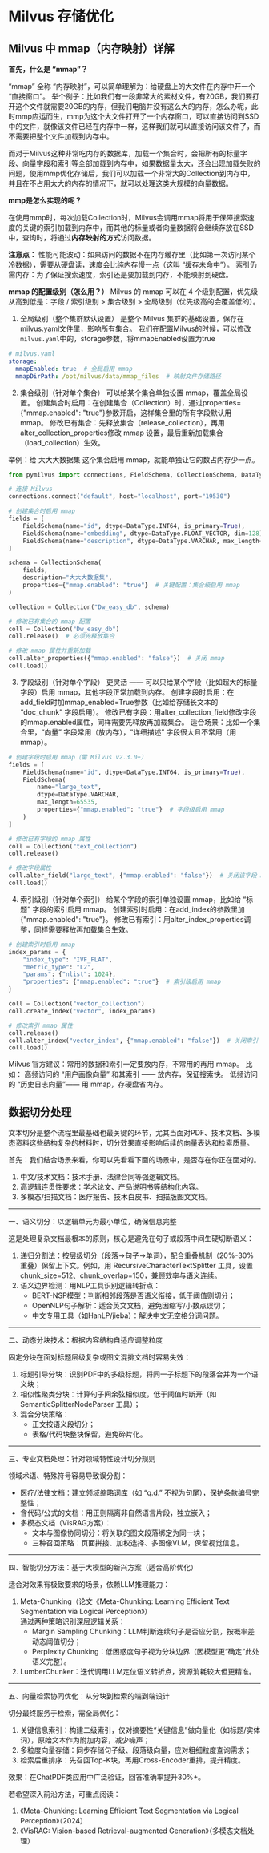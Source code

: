 # Milvus 存储优化
## Milvus 中 mmap（内存映射）详解
**首先，什么是 “mmap”？**

“mmap” 全称 “内存映射”，可以简单理解为：给硬盘上的大文件在内存中开一个 “直接窗口”。
举个例子：比如我们有一段非常大的素材文件，有20GB，我们要打开这个文件就需要20GB的内存，但我们电脑并没有这么大的内存，怎么办呢，此时mmp应运而生，mmp为这个大文件打开了一个内存窗口，可以直接访问到SSD中的文件，就像该文件已经在内存中一样，这样我们就可以直接访问该文件了，而不需要把整个文件加载到内存中。

而对于Milvus这种非常吃内存的数据库，加载一个集合时，会把所有的标量字段、向量字段和索引等全部加载到内存中，如果数据量太大，还会出现加载失败的问题，使用mmp优化存储后，我们可以加载一个非常大的Collection到内存中，并且在不占用太大的内存的情况下，就可以处理这类大规模的向量数据。


**mmp是怎么实现的呢？**

在使用mmp时，每次加载Collection时，Milvus会调用mmap将用于保障搜索速度的关键的索引加载到内存中，而其他的标量或者向量数据将会继续存放在SSD中，查询时，将通过**内存映射的方式**访问数据。


**注意点：**
性能可能波动：如果访问的数据不在内存缓存里（比如第一次访问某个冷数据），需要从硬盘读，速度会比纯内存慢一点（这叫 “缓存未命中”）。
索引仍需内存：为了保证搜索速度，索引还是要加载到内存，不能映射到硬盘。

**mmap 的配置级别（怎么用？）**
Milvus 的 mmap 可以在 4 个级别配置，优先级从高到低是：字段 / 索引级别 > 集合级别 > 全局级别（优先级高的会覆盖低的）。
1. 全局级别（整个集群默认设置）
是整个 Milvus 集群的基础设置，保存在milvus.yaml文件里，影响所有集合。
我们在配置Milvus的时候，可以修改`milvus.yaml`中的，storage参数，将mmapEnabled设置为true
```yaml
# milvus.yaml
storage:
  mmapEnabled: true  # 全局启用 mmap
  mmapDirPath: /opt/milvus/data/mmap_files  # 映射文件存储路径
```

2. 集合级别（针对单个集合）
可以给某个集合单独设置 mmap，覆盖全局设置。
创建集合时启用：在创建集合（Collection）时，通过properties={"mmap.enabled": "true"}参数开启，这样集合里的所有字段默认用 mmap。
修改已有集合：先释放集合（release_collection），再用alter_collection_properties修改 mmap 设置，最后重新加载集合（load_collection）生效。

举例：给 大大大数据集 这个集合启用 mmap，就能单独让它的数占内存少一点。

```python
from pymilvus import connections, FieldSchema, CollectionSchema, DataType, Collection

# 连接 Milvus
connections.connect("default", host="localhost", port="19530")

# 创建集合时启用 mmap
fields = [
    FieldSchema(name="id", dtype=DataType.INT64, is_primary=True),
    FieldSchema(name="embedding", dtype=DataType.FLOAT_VECTOR, dim=128),
    FieldSchema(name="description", dtype=DataType.VARCHAR, max_length=1000)
]

schema = CollectionSchema(
    fields,
    description="大大大数据集",
    properties={"mmap.enabled": "true"}  # 关键配置：集合级启用 mmap
)

collection = Collection("Dw_easy_db", schema)

# 修改已有集合的 mmap 配置
coll = Collection("Dw_easy_db")
coll.release()  # 必须先释放集合

# 修改 mmap 属性并重新加载
coll.alter_properties({"mmap.enabled": "false"})  # 关闭 mmap
coll.load()
```
3. 字段级别（针对单个字段）
更灵活 —— 可以只给某个字段（比如超大的标量字段）启用 mmap，其他字段正常加载到内存。
创建字段时启用：在add_field时加mmap_enabled=True参数（比如给存储长文本的 “doc_chunk” 字段启用）。
修改已有字段：用alter_collection_field修改字段的mmap.enabled属性，同样需要先释放再加载集合。
适合场景：比如一个集合里，“向量” 字段常用（放内存），“详细描述” 字段很大且不常用（用 mmap）。
```python
# 创建字段时启用 mmap（需 Milvus v2.3.0+）
fields = [
    FieldSchema(name="id", dtype=DataType.INT64, is_primary=True),
    FieldSchema(
        name="large_text", 
        dtype=DataType.VARCHAR, 
        max_length=65535,
        properties={"mmap.enabled": "true"}  # 字段级启用 mmap
    )
]

# 修改已有字段的 mmap 属性
coll = Collection("text_collection")
coll.release()

# 修改字段属性
coll.alter_field("large_text", {"mmap.enabled": "false"})  # 关闭该字段 mmap
coll.load()
```
4. 索引级别（针对单个索引）
给某个字段的索引单独设置 mmap，比如给 “标题” 字段的索引启用 mmap。
创建索引时启用：在add_index的参数里加{"mmap.enabled": "true"}。
修改已有索引：用alter_index_properties调整，同样需要释放再加载集合生效。
```python
# 创建索引时启用 mmap
index_params = {
    "index_type": "IVF_FLAT",
    "metric_type": "L2",
    "params": {"nlist": 1024},
    "properties": {"mmap.enabled": "true"}  # 索引级启用 mmap
}

coll = Collection("vector_collection")
coll.create_index("vector", index_params)

# 修改索引 mmap 属性
coll.release()
coll.alter_index("vector_index", {"mmap.enabled": "false"})  # 关闭索引 mmap
coll.load()
```

Milvus 官方建议：常用的数据和索引一定要放内存，不常用的再用 mmap。
比如：
高频访问的 “用户画像向量” 和其索引 —— 放内存，保证搜索快。
低频访问的 “历史日志向量”—— 用 mmap，存硬盘省内存。

## 数据切分处理
文本切分是整个流程里最基础也最关键的环节，尤其当面对PDF、技术文档、多模态资料这些结构复杂的材料时，切分效果直接影响后续的向量表达和检索质量。

首先：我们结合场景来看，你可以先看看下面的场景中，是否存在你正在面对的。

1. 中文/技术文档：技术手册、法律合同等强逻辑文档。
2. 高逻辑连贯性要求：学术论文、产品说明书等结构化内容。
3. 多模态/扫描文档：医疗报告、技术白皮书、扫描版图文文档。

---

一、语义切分：以逻辑单元为最小单位，确保信息完整

这是处理复杂文档最根本的原则，核心是避免在句子或段落中间生硬切断语义：

1. 递归分割法：按层级切分（段落→句子→单词），配合重叠机制（20%-30%重叠）保留上下文。例如，用 RecursiveCharacterTextSplitter 工具，设置 chunk_size=512、chunk_overlap=150，兼顾效率与语义连续。
2. 语义边界检测：用NLP工具识别逻辑转折点：
   - BERT-NSP模型：判断相邻段落是否语义衔接，低于阈值则切分；
   - OpenNLP句子解析：适合英文文档，避免因缩写/小数点误切；
   - 中文专用工具（如HanLP/jieba）：解决中文无空格分词问题。

---

二、动态分块技术：根据内容结构自适应调整粒度

固定分块在面对标题层级复杂或图文混排文档时容易失效：

1. 标题引导分块：识别PDF中的多级标题，将同一子标题下的段落合并为一个语义块；
2. 相似性聚类分块：计算句子间余弦相似度，低于阈值时断开（如 SemanticSplitterNodeParser 工具）；
3. 混合分块策略：
   - 正文按语义段切分；
   - 表格/代码块整块保留，避免碎片化。

---

三、专业文档处理：针对领域特性设计切分规则

领域术语、特殊符号容易导致误分割：

- 医疗/法律文档：建立领域缩略词库（如 “q.d.” 不视为句尾），保护条款编号完整性；
- 含代码/公式的文档：用正则隔离非自然语言片段，独立嵌入；
- 多模态文档（VisRAG方案）：
  - 文本与图像协同切分：将关联的图文段落绑定为同一块；
  - 三种召回策略：页面拼接、加权选择、多图像VLM，保留视觉信息。

---

四、智能切分方法：基于大模型的新兴方案（适合高阶优化）

适合对效果有极致要求的场景，依赖LLM推理能力：

1. Meta-Chunking（论文《Meta-Chunking: Learning Efficient Text Segmentation via Logical Perception》）  
   通过两种策略识别深层逻辑关系：
   - Margin Sampling Chunking：LLM判断连续句子是否应分割，按概率差动态阈值切分；
   - Perplexity Chunking：低困惑度句子视为分块边界（因模型更“确定”此处语义完整）。
2. LumberChunker：迭代调用LLM定位语义转折点，资源消耗较大但更精准。

---

五、向量检索协同优化：从分块到检索的端到端设计

切分最终服务于检索，需全局优化：

1. 关键信息索引：构建二级索引，仅对摘要性“关键信息”做向量化（如标题/实体词），原始文本作为附加内容，减少噪声；
2. 多粒度向量存储：同步存储句子级、段落级向量，应对粗细粒度查询需求；
3. 检索后重排序：先召回Top-K块，再用Cross-Encoder重排，提升精度。

 效果：在ChatPDF类应用中广泛验证，回答准确率提升30%+。

若希望深入前沿方法，可重点阅读：

1. 《Meta-Chunking: Learning Efficient Text Segmentation via Logical Perception》（2024）  
2. 《VisRAG: Vision-based Retrieval-augmented Generation》（多模态文档处理）


